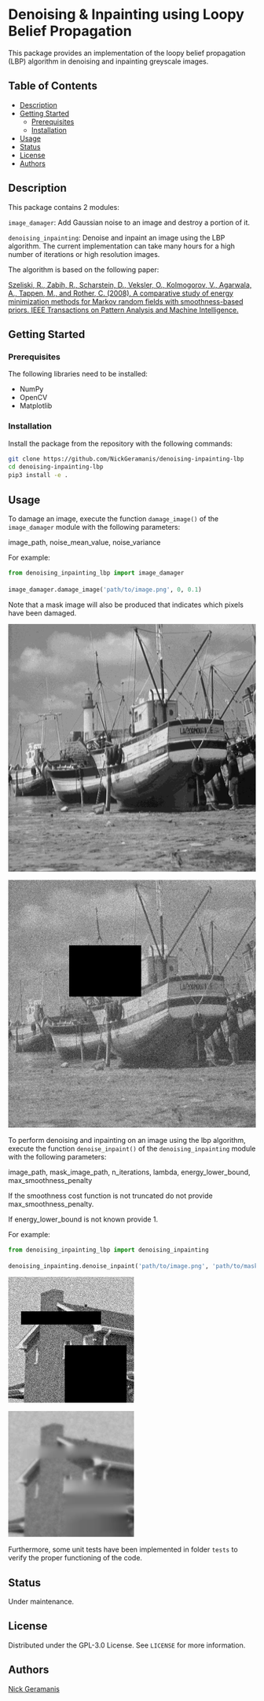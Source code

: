 # Denoising & Inpainting using Loopy Belief Propagation

This package provides an implementation of the loopy belief propagation (LBP)
algorithm in denoising and inpainting greyscale images.

## Table of Contents

- [Description](#description)
- [Getting Started](#getting-started)
    - [Prerequisites](#prerequisites)
    - [Installation](#installation)
- [Usage](#usage)
- [Status](#status)
- [License](#license)
- [Authors](#authors)

## Description

This package contains 2 modules:

`image_damager`: Add Gaussian noise to an image and destroy a portion of it.

`denoising_inpainting`: Denoise and inpaint an image using the LBP
algorithm. The current implementation can take many hours for a high number of
iterations or high resolution images.

The algorithm is based on the following paper:

[Szeliski, R., Zabih, R., Scharstein, D., Veksler, O., Kolmogorov, V., Agarwala, A., Tappen, M., and Rother, C. (2008). A comparative study of energy minimization methods for Markov random fields with smoothness-based priors. IEEE Transactions on Pattern Analysis and Machine Intelligence.](https://ieeexplore.ieee.org/document/4420084)

## Getting Started

### Prerequisites

The following libraries need to be installed:

- NumPy
- OpenCV
- Matplotlib
  
### Installation

Install the package from the repository with the following commands:

```bash
git clone https://github.com/NickGeramanis/denoising-inpainting-lbp
cd denoising-inpainting-lbp
pip3 install -e .
```

## Usage

To damage an image, execute the function `damage_image()`
of the `image_damager` module with the following parameters:

image_path, noise_mean_value, noise_variance

For example:

```python
from denoising_inpainting_lbp import image_damager

image_damager.damage_image('path/to/image.png', 0, 0.1)
```

Note that a mask image will also be produced that indicates which pixels have
been damaged.

![Image of a boat](/images/boat.png)

![Damaged image](/images/boat-damaged.png)

To perform denoising and inpainting on an image using the lbp algorithm,
execute the function `denoise_inpaint()` of the `denoising_inpainting` module
 with the following parameters:

image_path, mask_image_path, n_iterations, lambda, energy_lower_bound, max_smoothness_penalty

If the smoothness cost function is not truncated do not provide max_smoothness_penalty.

If energy_lower_bound is not known provide 1.

For example:

```python
from denoising_inpainting_lbp import denoising_inpainting

denoising_inpainting.denoise_inpaint('path/to/image.png', 'path/to/mask.png', 1, 5, 37580519.6)
```

![Damaged image of a house](/images/house.png)

![Image after LBP](/images/house-labeled.png)

Furthermore, some unit tests have been implemented in folder `tests` to verify
the proper functioning of the code.

## Status

Under maintenance.

## License

Distributed under the GPL-3.0 License. See `LICENSE` for more information.

## Authors

[Nick Geramanis](https://www.linkedin.com/in/nikolaos-geramanis)
